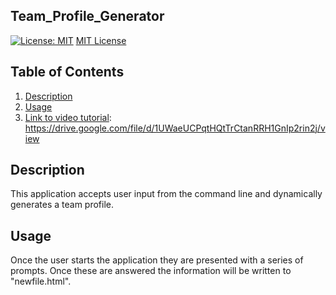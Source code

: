 ## Team_Profile_Generator

[![License: MIT](https://img.shields.io/badge/License-MIT-yellow.svg)](https://opensource.org/licenses/MIT)
[MIT License](https://choosealicense.com/licenses/mit/)

## Table of Contents
1. [Description](#description)
2. [Usage](#usage)
3. [Link to video tutorial](#video_tutorial): https://drive.google.com/file/d/1UWaeUCPqtHQtTrCtanRRH1GnIp2rin2j/view


  
## Description <a name="description"><a/>

This application accepts user input from the command line and dynamically generates a team profile.

## Usage <a name="usage"><a/>

Once the user starts the application they are presented with a series of prompts. Once these are answered the information will be written to "newfile.html".




